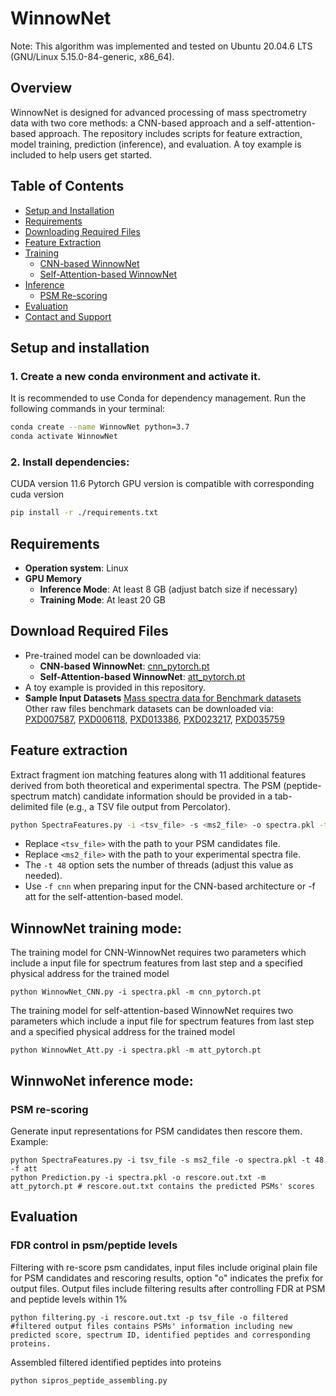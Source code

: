 # WinnowNet
Note: This algorithm was implemented and tested on Ubuntu 20.04.6 LTS (GNU/Linux 5.15.0-84-generic, x86_64).
## Overview
WinnowNet is designed for advanced processing of mass spectrometry data with two core methods: a CNN-based approach and a self-attention-based approach. The repository includes scripts for feature extraction, model training, prediction (inference), and evaluation. A toy example is included to help users get started.

## Table of Contents
- [Setup and Installation](#setup-and-installation)
- [Requirements](#Requirements)
- [Downloading Required Files](#download-required-files)
- [Feature Extraction](#feature-extraction)
- [Training](#training)
  - [CNN-based WinnowNet](#cnn-based-winnownet)
  - [Self-Attention-based WinnowNet](#self-attention-based-winnownet)
- [Inference](#inference)
  - [PSM Re-scoring](#psm-rescoring)
- [Evaluation](#evaluation)
- [Contact and Support](#contact-and-support)

## Setup and installation
### 1. Create a new conda environment and activate it.
It is recommended to use Conda for dependency management. Run the following commands in your terminal:
```bash
conda create --name WinnowNet python=3.7
conda activate WinnowNet
```
### 2. Install dependencies:
CUDA version 11.6
Pytorch GPU version is compatible with corresponding cuda version
```bash
pip install -r ./requirements.txt
```
## Requirements
* **Operation system**: Linux
* **GPU Memory**
  * **Inference Mode**: At least 8 GB (adjust batch size if necessary)
  * **Training Mode**: At least 20 GB

## Download Required Files
* Pre-trained model can be downloaded via:
  * **CNN-based WinnowNet**: [cnn_pytorch.pt](https://figshare.com/articles/dataset/Models/25513531)
  * **Self-Attention-based WinnowNet**: [att_pytorch.pt](https://figshare.com/articles/dataset/Models/25513531)
* A toy example is provided in this repository.
* **Sample Input Datasets**
[Mass spectra data for Benchmark datasets](https://figshare.com/articles/dataset/Datasets/25511770)
Other raw files benchmark datasets can be downloaded via:
[PXD007587](https://www.ebi.ac.uk/pride/archive/projects/PXD007587), [PXD006118](https://www.ebi.ac.uk/pride/archive/projects/PXD006118), [PXD013386](https://www.ebi.ac.uk/pride/archive/projects/PXD006118), [PXD023217](https://www.ebi.ac.uk/pride/archive/projects/PXD023217), [PXD035759](https://www.ebi.ac.uk/pride/archive/projects/PXD035759)

## Feature extraction

Extract fragment ion matching features along with 11 additional features derived from both theoretical and experimental spectra. The PSM (peptide-spectrum match) candidate information should be provided in a tab-delimited file (e.g., a TSV file output from Percolator).
```bash
python SpectraFeatures.py -i <tsv_file> -s <ms2_file> -o spectra.pkl -t 48 -f cnn
```
* Replace `<tsv_file>` with the path to your PSM candidates file.
* Replace `<ms2_file>` with the path to your experimental spectra file.
* The `-t 48` option sets the number of threads (adjust this value as needed).
* Use `-f cnn` when preparing input for the CNN-based architecture or -f att for the self-attention-based model.

## WinnowNet training mode:
The training model for CNN-WinnowNet requires two parameters which include a input file for spectrum features from last step and a specified physical address for the trained model 
```
python WinnowNet_CNN.py -i spectra.pkl -m cnn_pytorch.pt
```
The training model for self-attention-based WinnowNet requires two parameters which include a input file for spectrum features from last step and a specified physical address for the trained model
```
python WinnowNet_Att.py -i spectra.pkl -m att_pytorch.pt
```
## WinnwoNet inference mode:
### PSM re-scoring
Generate input representations for PSM candidates then rescore them. Example:
```
python SpectraFeatures.py -i tsv_file -s ms2_file -o spectra.pkl -t 48 -f att 
python Prediction.py -i spectra.pkl -o rescore.out.txt -m att_pytorch.pt # rescore.out.txt contains the predicted PSMs' scores 
```

## Evaluation
### FDR control in psm/peptide levels
Filtering with re-score psm candidates, input files include original plain file for PSM candidates and rescoring results, option "o" indicates the prefix for output files. Output files include filtering results after controlling FDR at PSM and peptide levels within 1%
```
python filtering.py -i rescore.out.txt -p tsv_file -o filtered #filtered output files contains PSMs' information including new predicted score, spectrum ID, identified peptides and corresponding proteins.
```
Assembled filtered identified peptides into proteins
```
python sipros_peptide_assembling.py
```
